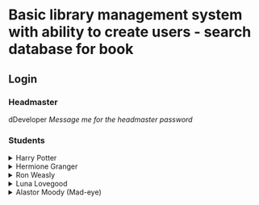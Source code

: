 # Basic library management system with ability to create users - search database for book #

## Login ##


### Headmaster ###
dDeveloper
*Message me for the headmaster password*

### Students ##
<details>
<summary>Harry Potter</summary>
<p>Username: harryPotter1 <br>
Password: chosen1
 </p>
 </details>

<details>
<summary>Hermione Granger</summary>
<p>Username: hGranger
Password: actors1Reserve9Vegas7Portugal9Plants
 </p>
 </details>

<details>
<summary>Ron Weasly</summary>
<p>Username: rWealey1
Password: password123
 </p>
 </details>

<details>
<summary>Luna Lovegood</summary>
<p>Username: llove
Password: Crumple-Horned Snorkack
 </p>
 </details>

<details>
<summary>Alastor Moody (Mad-eye)</summary>
<p>Username: mad-eye
Password: constant_vigilance_Veritaserum
  
<details>
<summary>Newt Scamander</summary>
<p>Username: magicalNewton
Password: moonsArrowShotCerberus
</p>
</details>

<details>
<summary>Helena Ravenclaw (Grey Lady)</summary>
<p>Username: HClaw
Password: mothersCursediadem
</p>
</details>

<details>
<summary>Draco Malfoy</summary>
<p>Username: pureBlooded
Password: winning
</p>
</details>

<details>
<summary>Ginny Weasly</summary>
<p>Username: gWeasely
Password: harry
</p>
</details>

## Teachers ##
<details>
<summary>Irma Pince (Librarian)</summary>
<p>Username: realLibrarian1991
Password: booksAreaAwesome
</p>
</details>

<details>
<summary>Severus Snape</summary>
<p>Username: Snape1
<p>Username: lily
</p>
</details>

<details>
<summary>Sybill Patricia Trelawney (Divination professor)</summary>
<p>Username: theSeer
Password: OculusRift
</p>
</details>

<details>
<summary>Aurora Sinistra (Astronomy professor)</summary>
<p>Username: stargazer102
Password: theFaultinOurStars
</p>
</details>

<details>
<summary>Filius Flitwick (Charms professor)</summary>
<p>Username: ffCharms
Password: spellCharms
</p>
</details>

## Librarians ##
<details>
<summary>Irma Pince (Librarian)</summary>
<p>Username: realLibrarian1991
Password: booksAreaAwesome
</p>
</details>

<details>
<summary>Hermione Granger</summary>
<p>Username: hGranger
Password: actors1Reserve9Vegas7Portugal9Plants
</p>
</details>

<details>
<summary>Helena Ravenclaw (Grey Lady)</summary>
<p>Username: HClaw
Password: mothersCursediadem
</p>
</details>

<details>
<summary>Luna Lovegood</summary>
<p>Username: llove
Password: Crumple-Horned Snorkack
</p>
</details>

<details>
<summary>Newt Scamander</summary>
<p>Username: magicalNewton
Password: moonsArrowShotCerberus
</p>
</details>

------------------------------------------------------------------------
References
template
https://w3layouts.com/4useri-corporate-multipurpose-flat-bootstrap-responsive-web-template/
https://www.youtube.com/watch?v=eIWRbvE1B2E

CSS magic.css
SQL -help
https://websitebeaver.com/prepared-statements-in-php-mysqli-to-prevent-sql-injection

Token storage
https://stackoverflow.com/questions/1354999/keep-me-logged-in-the-best-approach

Images 
-Hogwarts wall paper
https://wallpapercave.com/hogwarts-castle-wallpaper
-Hermoine picture
https://survivingcollege.com/how-to-be-hermione-without-being-annoying/
-Luna
https://wallhere.com/en/wallpaper/523081
-Snape
https://unanimous.ai/harrypotter/
Hogwarts logo

